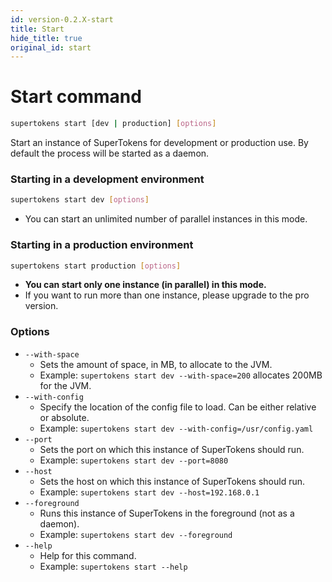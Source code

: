 ```yaml
---
id: version-0.2.X-start
title: Start
hide_title: true
original_id: start
---
```


# Start command

```bash
supertokens start [dev | production] [options]
```
Start an instance of SuperTokens for development or production use. By default the process will be started as a daemon.

### Starting in a development environment
```bash
supertokens start dev [options]
```
- You can start an unlimited number of parallel instances in this mode.

### Starting in a production environment
```bash
supertokens start production [options]
```
- <b><font class="proFeatureText">You can start only one instance (in parallel) in this mode.</font></b>
- If you want to run more than one instance, please upgrade to the pro version.

### Options
- ```--with-space```
    - Sets the amount of space, in MB, to allocate to the JVM.
    - Example: ```supertokens start dev --with-space=200``` allocates 200MB for the JVM.
- ```--with-config```
    - Specify the location of the config file to load. Can be either relative or absolute.
    - Example: ```supertokens start dev --with-config=/usr/config.yaml```
- ```--port```
    - Sets the port on which this instance of SuperTokens should run.
    - Example: ```supertokens start dev --port=8080```
- ```--host```
    - Sets the host on which this instance of SuperTokens should run.
    - Example: ```supertokens start dev --host=192.168.0.1```
- ```--foreground```
    - Runs this instance of SuperTokens in the foreground (not as a daemon).
    - Example: ```supertokens start dev --foreground```
- ```--help```
    - Help for this command.
    - Example: ```supertokens start --help```
